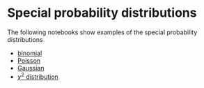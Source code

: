# Special probability distributions

The following notebooks show examples of the special probability distributions
* [binomial](binomial.ipynb)
* [Poisson](poisson.ipynb)
* [Gaussian](gaussian.ipynb)
* [$\chi^2$ distribution](chi2.ipynb)

